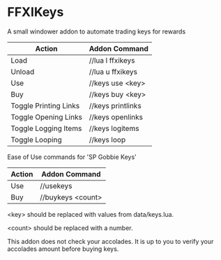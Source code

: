# FFXIKeys
A small windower addon to automate trading keys for rewards

Action                | Addon Command
--------------------- | -----------------------------
Load                  | //lua l ffxikeys
Unload                | //lua u ffxikeys
Use                   | //keys use \<key\>
Buy                   | //keys buy \<key\>
Toggle Printing Links | //keys printlinks
Toggle Opening Links  | //keys openlinks
Toggle Logging Items  | //keys logitems
Toggle Looping        | //keys loop


Ease of Use commands for 'SP Gobbie Keys'

Action                | Addon Command
--------------------- | -----------------------------
Use                   | //usekeys
Buy                   | //buykeys \<count\>

\<key\> should be replaced with values from data/keys.lua.

\<count\> should be replaced with a number.

This addon does not check your accolades.  It is up to you to verify your accolades amount before buying keys.
